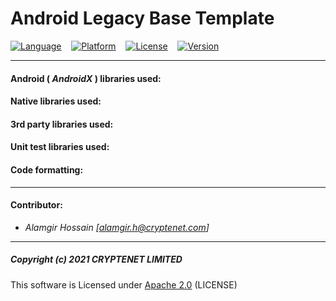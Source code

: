 # Android Legacy Base Template

[![Language](https://img.shields.io/badge/language-Kotlin-blue.svg?style=popout&logo=kotlin)](https://www.kotlinlang.org)&nbsp;&nbsp;&nbsp;&nbsp;[![Platform](https://img.shields.io/badge/platform-Android-green.svg?style=popout&logo=android)](https://www.android.com)&nbsp;&nbsp;&nbsp;&nbsp;[![License](https://img.shields.io/badge/license-Apache%202.0-blue.svg?style=popout&logo=apache)](https://gitlab.com/cryptandroid/base-projects/legacy-base/-/blob/main/LICENSE)&nbsp;&nbsp;&nbsp;&nbsp;[![Version](https://img.shields.io/badge/version-0.0.1-brightgreen.svg?style=popout)](https://gitlab.com/cryptandroid/base-projects/legacy-base)

---

#### Android ( ***AndroidX*** ) libraries used:

#### Native libraries used:

#### 3rd party libraries used:

#### Unit test libraries used:

#### Code formatting:

---
#### Contributor:
- *Alamgir Hossain [<alamgir.h@cryptenet.com>]*

---
##### Copyright (c) 2021 CRYPTENET LIMITED

This software is Licensed under [Apache 2.0](https://www.apache.org/licenses/LICENSE-2.0) (LICENSE)
